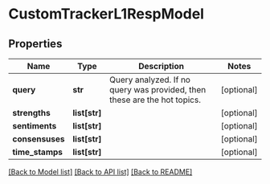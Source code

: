 # CustomTrackerL1RespModel

## Properties
Name | Type | Description | Notes
------------ | ------------- | ------------- | -------------
**query** | **str** | Query analyzed. If no query was provided, then these are the hot topics. | [optional] 
**strengths** | **list[str]** |  | [optional] 
**sentiments** | **list[str]** |  | [optional] 
**consensuses** | **list[str]** |  | [optional] 
**time_stamps** | **list[str]** |  | [optional] 

[[Back to Model list]](../README.md#documentation-for-models) [[Back to API list]](../README.md#documentation-for-api-endpoints) [[Back to README]](../README.md)


